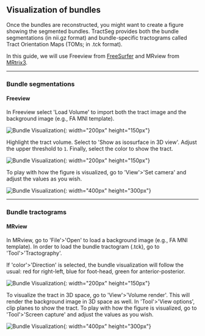 ## Visualization of bundles
Once the bundles are reconstructed, you might want to create a figure showing the segmented bundles. TractSeg provides both the bundle segmentations (in nii.gz format) and bundle-specific tractograms called Tract Orientation Maps (TOMs; in .tck format).

In this guide, we will use Freeview from [FreeSurfer](https://surfer.nmr.mgh.harvard.edu/) and MRview from [MRtrix3](https://www.mrtrix.org/).

---

### Bundle segmentations
#### Freeview

In Freeview select 'Load Volume' to import both the tract image and the background image (e.g., FA MNI template).

![Bundle Visualization](images/bundlevis1.png){: width="200px" height="150px"}

Highlight the tract volume. Select to 'Show as isosurface in 3D view'. Adjust the upper threshold to `1`. Finally, select the color to show the tract.

![Bundle Visualization](images/bundlevis3.png){: width="200px" height="150px"}

To play with how the figure is visualized, go to 'View'>'Set camera' and adjust the values as you wish.

![Bundle Visualization](images/bundlevis2.png){: width="400px" height="300px"}

---

### Bundle tractograms
#### MRview

In MRview, go to 'File'>'Open' to load a background image (e.g., FA MNI template). In order to load the bundle tractogram (.tck), go to 'Tool'>'Tractography'.

If 'color'>'Direction' is selected, the bundle visualization will follow the usual: red for right-left, blue for foot-head, green for anterior-posterior.

![Bundle Visualization](images/bundlevis4.png){: width="200px" height="150px"}

To visualize the tract in 3D space, go to 'View'>'Volume render'. This will render the background image in 3D space as well. In 'Tool'>'View options', clip planes to show the tract. To play with how the figure is visualized, go to 'Tool'>'Screen capture' and adjust the values as you wish.

![Bundle Visualization](images/bundlevis5.png){: width="400px" height="300px"}